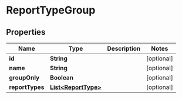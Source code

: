 
# ReportTypeGroup

## Properties
Name | Type | Description | Notes
------------ | ------------- | ------------- | -------------
**id** | **String** |  |  [optional]
**name** | **String** |  |  [optional]
**groupOnly** | **Boolean** |  |  [optional]
**reportTypes** | [**List&lt;ReportType&gt;**](ReportType.md) |  |  [optional]



